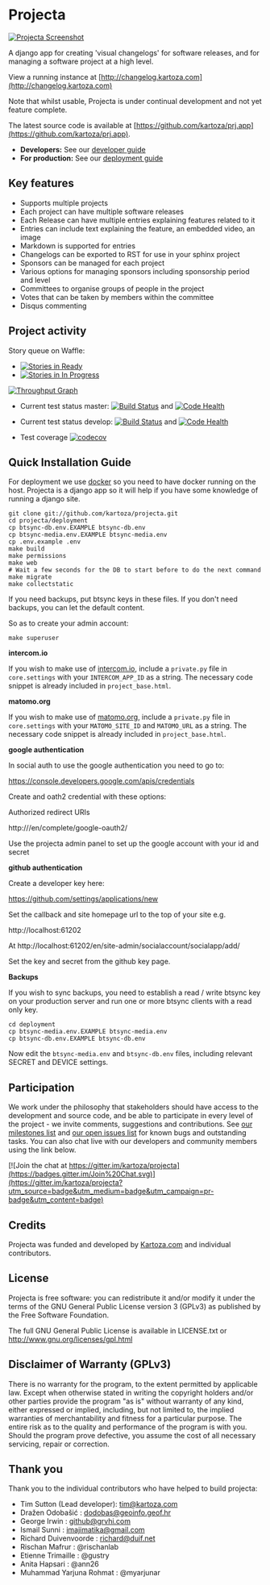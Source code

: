 # Projecta

[![Projecta Screenshot](https://cloud.githubusercontent.com/assets/178003/12607822/8cdb225c-c4e0-11e5-8ab0-ba51bb6f4e93.png)](http://changelog.kartoza.com)


A django app for creating 'visual changelogs' for software releases, and for 
managing a software project at a high level.

View a running instance at [http://changelog.kartoza.com](http://changelog.kartoza.com)


Note that whilst usable, Projecta is under continual development and not
yet feature complete.

The latest source code is available at 
[https://github.com/kartoza/prj.app](https://github.com/kartoza/prj.app).

* **Developers:** See our [developer guide](README-dev.md)
* **For production:** See our [deployment guide](README-docker.md)


## Key features

* Supports multiple projects
* Each project can have multiple software releases
* Each Release can have multiple entries explaining features related to it
* Entries can include text explaining the feature, an embedded video, an image
* Markdown is supported for entries
* Changelogs can be exported to RST for use in your sphinx project
* Sponsors can be managed for each project
* Various options for managing sponsors including sponsorship period and level
* Committees to organise groups of people in the project
* Votes that can be taken by members within the committee
* Disqus commenting


## Project activity

Story queue on Waffle:

* [![Stories in Ready](https://badge.waffle.io/kartoza/prj.app.svg?label=ready&title=Ready)](http://waffle.io/kartoza/prj.app) 
* [![Stories in In Progress](https://badge.waffle.io/kartoza/prj.app.svg?label=in%20progress&title=In%20Progress)](http://waffle.io/kartoza/prj.app)

[![Throughput Graph](https://graphs.waffle.io/kartoza/prj.app/throughput.svg)](https://waffle.io/kartoza/prj.app/metrics)

* Current test status master: [![Build Status](https://travis-ci.org/kartoza/prj.app.svg?branch=master)](https://travis-ci.org/kartoza/prj.app) and
[![Code Health](https://landscape.io/github/kartoza/prj.app/master/landscape.svg?style=flat)](https://landscape.io/github/kartoza/prj.app/master)

* Current test status develop: [![Build Status](https://travis-ci.org/kartoza/prj.app.svg?branch=develop)](https://travis-ci.org/kartoza/prj.app) and
[![Code Health](https://landscape.io/github/kartoza/prj.app/develop/landscape.svg?style=flat)](https://landscape.io/github/kartoza/prj.app/develop)

* Test coverage [![codecov](https://codecov.io/gh/kartoza/prj.app/branch/develop/graph/badge.svg)](https://codecov.io/gh/kartoza/prj.app)



## Quick Installation Guide

For deployment we use [docker](http://docker.com) so you need to have docker 
running on the host. Projecta is a django app so it will help if you have
some knowledge of running a django site.

```
git clone git://github.com/kartoza/projecta.git
cd projecta/deployment
cp btsync-db.env.EXAMPLE btsync-db.env
cp btsync-media.env.EXAMPLE btsync-media.env
cp .env.example .env
make build
make permissions
make web
# Wait a few seconds for the DB to start before to do the next command
make migrate
make collectstatic
```

If you need backups, put btsync keys in these files. If you don't need backups, 
you can let the default content.

So as to create your admin account:
```
make superuser
```

**intercom.io**

If you wish to make use of [intercom.io](https://www.intercom.io), include a
`private.py` file in `core.settings` with your `INTERCOM_APP_ID` as a string.
The necessary code snippet is already included in `project_base.html`.

**matomo.org**

If you wish to make use of [matomo.org](https://www.matomo.org), include a
`private.py` file in `core.settings` with your `MATOMO_SITE_ID` and `MATOMO_URL` as a string.
The necessary code snippet is already included in `project_base.html`.


**google authentication**

In social auth to use the google authentication you need to go to:

https://console.developers.google.com/apis/credentials

Create and oath2 credential with these options:

Authorized redirect URIs

http://<your domain>/en/complete/google-oauth2/

Use the projecta admin panel to set up the google account with your id and
secret

**github authentication**

Create a developer key here:

https://github.com/settings/applications/new

Set the callback and site homepage url to the top of your site e.g.

http://localhost:61202

At http://localhost:61202/en/site-admin/socialaccount/socialapp/add/

Set the key and secret from the github key page.

**Backups**

If you wish to sync backups, you need to establish a read / write btsync 
key on your production server and run one or more btsync clients 
with a read only key.

```
cd deployment
cp btsync-media.env.EXAMPLE btsync-media.env
cp btsync-db.env.EXAMPLE btsync-db.env
```

Now edit the ``btsync-media.env`` and ``btsync-db.env`` files, including 
relevant SECRET and DEVICE settings.

## Participation


We work under the philosophy that stakeholders should have access to the
development and source code, and be able to participate in every level of the 
project - we invite comments, suggestions and contributions.  See
[our milestones list](https://github.com/kartoza/projecta/milestones) and
[our open issues list](https://github.com/kartoza/projecta/issues?page=1&state=open)
for known bugs and outstanding tasks. You can also chat live with our developers
and community members using the link below.

[![Join the chat at https://gitter.im/kartoza/projecta](https://badges.gitter.im/Join%20Chat.svg)](https://gitter.im/kartoza/projecta?utm_source=badge&utm_medium=badge&utm_campaign=pr-badge&utm_content=badge)



## Credits

Projecta was funded and developed by [Kartoza.com](http://kartoza.com) and 
individual contributors.

## License

Projecta is free software: you can redistribute it and/or modify it
under the terms of the GNU General Public License version 3 (GPLv3) as
published by the Free Software Foundation.

The full GNU General Public License is available in LICENSE.txt or
http://www.gnu.org/licenses/gpl.html


## Disclaimer of Warranty (GPLv3)

There is no warranty for the program, to the extent permitted by
applicable law. Except when otherwise stated in writing the copyright
holders and/or other parties provide the program "as is" without warranty
of any kind, either expressed or implied, including, but not limited to,
the implied warranties of merchantability and fitness for a particular
purpose. The entire risk as to the quality and performance of the program
is with you. Should the program prove defective, you assume the cost of
all necessary servicing, repair or correction.

## Thank you

Thank you to the individual contributors who have helped to build projecta:

* Tim Sutton (Lead developer): tim@kartoza.com
* Dražen Odobašić : dodobas@geoinfo.geof.hr
* George Irwin : github@grvhi.com
* Ismail Sunni : imajimatika@gmail.com
* Richard Duivenvoorde : richard@duif.net
* Rischan Mafrur : @rischanlab
* Etienne Trimaille : @gustry
* Anita Hapsari : @ann26
* Muhammad Yarjuna Rohmat : @myarjunar

